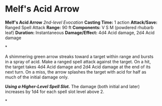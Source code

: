 # Melf's Acid Arrow

**Melf's Acid Arrow**
_2nd-level Evocation_
**Casting Time:** 1 action
**Attack/Save:** Ranged Spell Attack
**Range:** 90 ft
**Components:** V S M (powdered rhubarb leaf)
**Duration:** Instantaneous
**Damage/Effect:** 4d4 Acid damage, 2d4 Acid damage

*<p>A shimmering green arrow streaks toward a target within range and bursts in a spray of acid. Make a ranged spell attack against the target. On a hit, the target takes 4d4 Acid damage and 2d4 Acid damage at the end of its next turn. On a miss, the arrow splashes the target with acid for half as much of the initial damage only.

***Using a Higher-Level Spell Slot.*** The damage (both initial and later) increases by 1d4 for each spell slot level above 2.</p>*